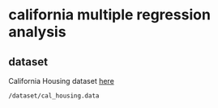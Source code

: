 # california multiple regression analysis

## dataset
California Housing dataset
[here](https://www.dcc.fc.up.pt/~ltorgo/Regression/cal_housing.html)

`/dataset/cal_housing.data`
